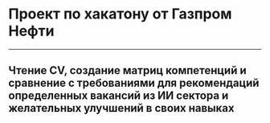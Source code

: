 # Проект по хакатону от Газпром Нефти
---
 Чтение CV, создание матриц компетенций и сравнение с требованиями для рекомендаций определенных вакансий из ИИ сектора и желательных улучшений в своих навыках
---
